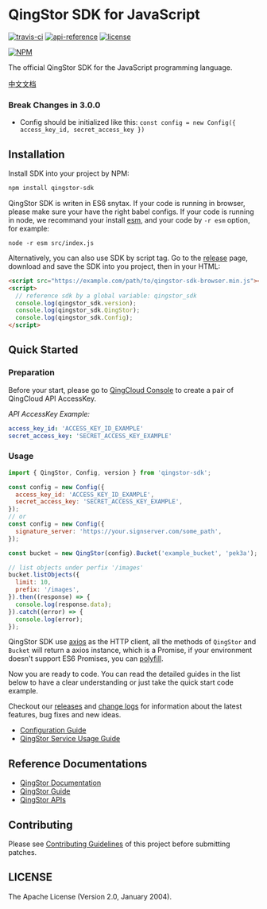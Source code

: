 # QingStor SDK for JavaScript
[![travis-ci](https://travis-ci.org/yunify/qingstor-sdk-js.svg?branch=master)](https://travis-ci.org/yunify/qingstor-sdk-js)
[![api-reference](https://img.shields.io/badge/api-reference-green.svg)](https://docs.qingcloud.com/qingstor)
[![license](https://img.shields.io/badge/license-apache%20v2-blue.svg)](https://github.com/yunify/qingstor-sdk-js/blob/master/LICENSE)

[![NPM](https://nodei.co/npm/qingstor-sdk.png)](https://nodei.co/npm/qingstor-sdk/)

The official QingStor SDK for the JavaScript programming language.

[中文文档](./docs/README_zh-cn.md)

### Break Changes in 3.0.0

- Config should be initialized like this: `const config = new Config({ access_key_id, secret_access_key })`

## Installation

Install SDK into your project by NPM:

```bash
npm install qingstor-sdk
```

QingStor SDK is writen in ES6 snytax. If your code is running in browser, please make sure your have the right babel configs. If your code is running in node, we recommand your install [esm](https://github.com/standard-things/esm), and your code by `-r esm` option, for example:

```
node -r esm src/index.js
```

Alternatively, you can also use SDK by script tag. Go to the [release](https://github.com/yunify/qingstor-sdk-js/releases) page, download and save the SDK into you project, then in your HTML:

```html
<script src="https://example.com/path/to/qingstor-sdk-browser.min.js"></script>
<script>
  // reference sdk by a global variable: qingstor_sdk
  console.log(qingstor_sdk.version);
  console.log(qingstor_sdk.QingStor);
  console.log(qingstor_sdk.Config);
</script>
```

## Quick Started

### Preparation

Before your start, please go to [QingCloud Console](https://console.qingcloud.com/access_keys/) to create a pair of QingCloud API AccessKey.

*API AccessKey Example:*

```yaml
access_key_id: 'ACCESS_KEY_ID_EXAMPLE'
secret_access_key: 'SECRET_ACCESS_KEY_EXAMPLE'
```

### Usage

```javascript
import { QingStor, Config, version } from 'qingstor-sdk';

const config = new Config({
  access_key_id: 'ACCESS_KEY_ID_EXAMPLE',
  secret_access_key: 'SECRET_ACCESS_KEY_EXAMPLE',
});
// or
const config = new Config({
  signature_server: 'https://your.signserver.com/some_path',
});

const bucket = new QingStor(config).Bucket('example_bucket', 'pek3a');

// list objects under perfix '/images'
bucket.listObjects({
  limit: 10,
  prefix: '/images',
}).then((response) => {
  console.log(response.data);
}).catch((error) => {
  console.log(error);
});
```

QingStor SDK use [axios](https://github.com/axios/axios) as the HTTP client, all the methods of `QingStor` and `Bucket` will return a axios instance, which is a Promise, if your environment doesn't support ES6 Promises, you can [polyfill](https://github.com/jakearchibald/es6-promise).

Now you are ready to code. You can read the detailed guides in the list below to have a clear understanding or just take the quick start code example.

Checkout our [releases](https://github.com/yunify/qingstor-sdk-js/releases) and [change logs](CHANGELOG.md) for information about the latest features, bug fixes and new ideas.

- [Configuration Guide](docs/configuration.md)
- [QingStor Service Usage Guide](docs/qingstor_service_usage.md)

## Reference Documentations

- [QingStor Documentation](https://docs.qingcloud.com/qingstor/index.html)
- [QingStor Guide](https://docs.qingcloud.com/qingstor/guide/index.html)
- [QingStor APIs](https://docs.qingcloud.com/qingstor/api/index.html)

## Contributing

Please see [Contributing Guidelines](docs/contributing.md) of this project before submitting patches.

## LICENSE

The Apache License (Version 2.0, January 2004).
